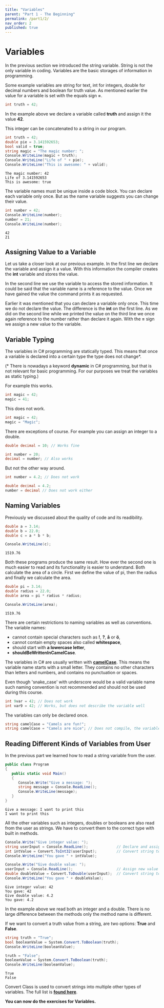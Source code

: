 ```yaml
---
title: "Variables"
parent: "Part 1 - The Beginning"
permalink: /part1/2/
nav_order: 2
published: true
---
```


# Variables

In the previous section we introduced the string variable. String is not the only variable in coding. Variables are the basic storages of information in programming. 

Some example variables are string for text, int for integers, double for decimal numbers and boolean for truth value. As mentioned earlier the value for a variable is set with the equals sign **=**.

```cs
int truth = 42;
```

In the example above we declare a variable called **truth** and assign it the value **42**.

This integer can be concatenated to a string in our program.

```cs
int truth = 42;
double pie = 3.141592653;
bool valid = true;
string magic = "The magic number: ";
Console.WriteLine(magic + truth);
Console.WriteLine("Life of " + pie);
Console.WriteLine("This is awesome: " + valid);
```

```console
The magic number: 42
Life of 3.141592653
This is awesome: true
```

The variable names must be unique inside a code block. You can declare each variable only once. But as the name variable suggests you can change their value.

```cs
int number = 42;
Console.WriteLine(number);
number = 21;
Console.WriteLine(number);
```

```console
42
21
```

## Assigning Value to a Variable

Let us take a closer look at our previous example. In the first line we declare the variable and assign it a value. With this information the compiler creates the **int** variable and stores the value.

In the second line we use the variable to access the stored information. It could be said that the variable name is a reference to the value. Once we have gained the value the command prints it as requested.

Earlier it was mentioned that you can declare a variable only once. This time we do not declare the value. The difference is the **int** on the first line. As we did on the second line while we printed the value on the third line we once again reference to the number rather than declare it again. With the **=** sign we assign a new value to the variable.

## Variable Typing

The variables in C# programming are statically typed. This means that once a variable is declared into a certain type the type does not change*.

(* There is nowadays a keyword **dynamic** in C# programming, but that is not relevant for basic programming. For our purposes we treat the variables as static typing.)

For example this works.

```cs
int magic = 42;
magic = 41;
```

This does not work.

```cs
int magic = 42;
magic = "Magic";
```

There are exceptions of course. For example you can assign an integer to a double.

```cs
double decimal = 10; // Works fine

int number = 20;
decimal = number; // Also works
```

But not the other way around.

```cs
int number = 4.2; // Does not work

double decimal = 4.2;
number = decimal // Does not work either
```

## Naming Variables

Previously we discussed about the quality of code and its readibility.

```cs
double a = 3.14;
double b = 22.0;
double c = a * b * b;

Console.WriteLine(c);
```

```console
1519.76
```
Both these programs produce the same result. How ever the second one is much easier to read and its functionality is easier to understand. Both calculate the area of a circle. First we define the value of pi, then the radius and finally we calculate the area.

```cs
double pi = 3.14;
double radius = 22.0;
double area = pi * radius * radius;

Console.WriteLine(area);
```

```console
1519.76
```

There are certain restrictions to naming variables as well as conventions. The variable names:
* cannot contain special characters such as **!**, **?**, **å** or **ö**, 
* cannot contain empty spaces also called **whitespace**,
* should start with **a lowercase letter**,
* **shouldBeWrittenInCamelCase**.

The variables in C# are usually written with [**camelCase**](https://en.wikipedia.org/wiki/Camel_case). This means the variable name starts with a small letter. They contains no other characters than letters and numbers, and contains no punctuation or spaces. 

Even though 'snake_case' with underscore would be a valid variable name such naming convention is not recommended and should not be used during this course.

```cs
int 9var = 42; // Does not work
int var9 = 42; // Works, but does not describe the variable well
```

The variables can only be declared once.

```cs
string camelCase = "Camels are fun!";
string camelCase = "Camels are nice"; // Does not compile, the variable name is already in use
```

## Reading Different Kinds of Variables from User

In the previous part we learned how to read a string variable from the user.

```cs  
public class Program 
{
   public static void Main() 
   {  
      Console.Write("Give a message: ");
      string message = Console.ReadLine();
      Console.WriteLine(message);
   }
}
```

```console
Give a message: I want to print this
I want to print this  
```

All the other variables such as integers, doubles or booleans are also read from the user as strings. We have to convert them to the correct type with built in methods.

```cs
Console.Write("Give integer value: ");
string userInput = Console.ReadLine();             // Declare and assign the input as string
int intValue = Convert.ToInt32(userInput);         // Convert string to integer type
Console.WriteLine("You gave " + intValue);

Console.Write("Give double value: ");
userInput = Console.ReadLine();                    // Assign new value to userInput
double doubleValue = Convert.ToDouble(userInput);  // Convert string to double type
Console.WriteLine("You gave " + doubleValue);
```

```console
Give integer value: 42
You gave: 42
Give double value: 4.2
You gave: 4.2
```

In the example above we read both an integer and a double. There is no large difference between the methods only the method name is different.

If we want to convert a truth value from a string, are two options: **True** and **False**.

```cs
string truth = "True";
bool booleanValue = System.Convert.ToBoolean(truth);
Console.WriteLine(booleanValue);

truth = "False";
booleanValue = System.Convert.ToBoolean(truth);
Console.WriteLine(booleanValue);
```

```console
True
False
```

Convert Class is used to convert strings into multiple other types of variables. The full list is [**found here**](https://docs.microsoft.com/en-us/dotnet/api/system.convert?view=netframework-4.8).

**You can now do the exercises for Variables.**
